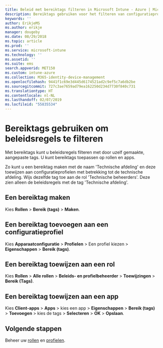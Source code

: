 ```yaml
---
title: Beleid met bereiktags filteren in Microsoft Intune - Azure | Microsoft Docs
description: Bereiktags gebruiken voor het filteren van configuratieprofielen op specifieke rollen.
keywords: ''
author: ErikjeMS
ms.author: erikje
manager: dougeby
ms.date: 08/29/2018
ms.topic: article
ms.prod: ''
ms.service: microsoft-intune
ms.technology: ''
ms.assetid: ''
ms.suite: ems
search.appverid: MET150
ms.custom: intune-azure
ms.collection: M365-identity-device-management
ms.openlocfilehash: 9441f1c69e3d445d6174521ad2c9ef5c7a6db2be
ms.sourcegitcommit: 727c3ae7659ad79ea162250d234d7730f840c731
ms.translationtype: HT
ms.contentlocale: nl-NL
ms.lasthandoff: 02/07/2019
ms.locfileid: "55835534"
---
```

# <a name="use-scope-tags-to-filter-policies"></a>Bereiktags gebruiken om beleidsregels te filteren

Met bereiktags kunt u beleidsregels filteren met door uzelf gemaakte, aangepaste tags. U kunt bereiktags toepassen op rollen en apps.

Zo kunt u een bereiktag maken met de naam 'Technische afdeling' en deze toewijzen aan configuratieprofielen met betrekking tot de technische afdeling. Wijs dezelfde tag toe aan de rol 'Technische beheerders'. Deze zien alleen de beleidsregels met de tag 'Technische afdeling'.

## <a name="to-create-a-scope-tag"></a>Een bereiktag maken

Kies **Rollen** > **Bereik (tags)** > **Maken**.

## <a name="to-add-a-scope-tag-to-a-configuration-profile"></a>Een bereiktag toevoegen aan een configuratieprofiel

Kies **Apparaatconfiguratie** > **Profielen** > Een profiel kiezen > **Eigenschappen** > **Bereik (tags)**.

## <a name="to-assign-a-scope-tag-to-a-role"></a>Een bereiktag toewijzen aan een rol

Kies **Rollen** > **Alle rollen** > **Beleids- en profielbeheerder** > **Toewijzingen**  >  **Bereik (Tags)**.

## <a name="to-assign-a-scope-tag-to-an-app"></a>Een bereiktag toewijzen aan een app

Kies **Client-apps** > **Apps** > kies een app > **Eigenschappen** > **Bereik (tags)** > **Toevoegen** > kies de tags > **Selecteren** > **OK** > **Opslaan**.


## <a name="next-steps"></a>Volgende stappen

Beheer uw [rollen](role-based-access-control.md) en [profielen](device-profile-assign.md).

